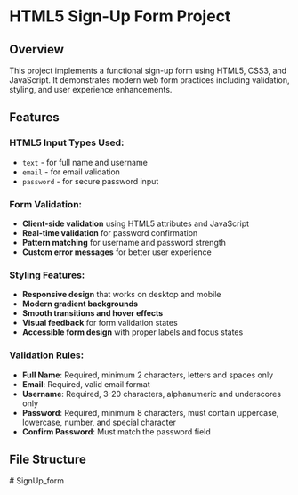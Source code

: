 # HTML5 Sign-Up Form Project

## Overview
This project implements a functional sign-up form using HTML5, CSS3, and JavaScript. It demonstrates modern web form practices including validation, styling, and user experience enhancements.

## Features

### HTML5 Input Types Used:
- `text` - for full name and username
- `email` - for email validation
- `password` - for secure password input

### Form Validation:
- **Client-side validation** using HTML5 attributes and JavaScript
- **Real-time validation** for password confirmation
- **Pattern matching** for username and password strength
- **Custom error messages** for better user experience

### Styling Features:
- **Responsive design** that works on desktop and mobile
- **Modern gradient backgrounds**
- **Smooth transitions and hover effects**
- **Visual feedback** for form validation states
- **Accessible form design** with proper labels and focus states

### Validation Rules:
- **Full Name**: Required, minimum 2 characters, letters and spaces only
- **Email**: Required, valid email format
- **Username**: Required, 3-20 characters, alphanumeric and underscores only
- **Password**: Required, minimum 8 characters, must contain uppercase, lowercase, number, and special character
- **Confirm Password**: Must match the password field

## File Structure
#   S i g n U p _ f o r m  
 